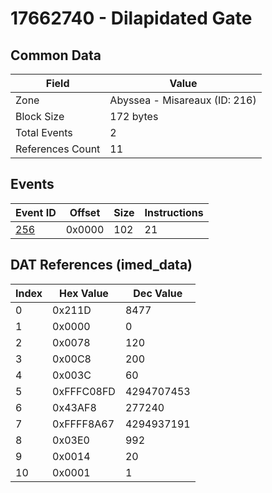 # 17662740 - Dilapidated Gate

## Common Data

| Field            | Value                         |
|------------------|-------------------------------|
| Zone             | Abyssea - Misareaux (ID: 216) |
| Block Size       | 172 bytes                     |
| Total Events     | 2                             |
| References Count | 11                            |

## Events

| Event ID        | Offset   |   Size |   Instructions |
|-----------------|----------|--------|----------------|
| [256](./256.md) | 0x0000   |    102 |             21 |

## DAT References (imed_data)

|   Index | Hex Value   |   Dec Value |
|---------|-------------|-------------|
|       0 | 0x211D      |        8477 |
|       1 | 0x0000      |           0 |
|       2 | 0x0078      |         120 |
|       3 | 0x00C8      |         200 |
|       4 | 0x003C      |          60 |
|       5 | 0xFFFC08FD  |  4294707453 |
|       6 | 0x43AF8     |      277240 |
|       7 | 0xFFFF8A67  |  4294937191 |
|       8 | 0x03E0      |         992 |
|       9 | 0x0014      |          20 |
|      10 | 0x0001      |           1 |
